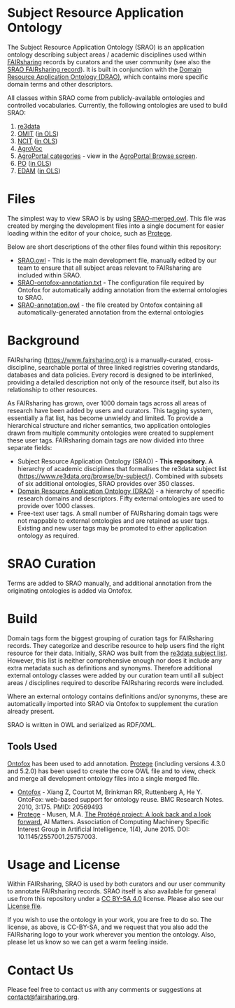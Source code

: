 # Subject Resource Application Ontology

The Subject Resource Application Ontology (SRAO) is an application ontology describing subject areas / academic disciplines used within [FAIRsharing](https://www.fairsharing.org) records by curators and the user community (see also the [SRAO FAIRsharing record](https://fairsharing.org/bsg-s001177)). It is built in conjunction with the [Domain Resource Application Ontology (DRAO)](https://github.com/FAIRsharing/domain-ontology), which contains more specific domain terms and other descriptors.

All classes within SRAO come from publicly-available ontologies and controlled vocabularies. Currently, the following ontologies are used to build SRAO:

1. [re3data](https://www.re3data.org/browse/by-subject/)
2. [OMIT](https://github.com/OmniSearch/omit) ([in OLS](https://www.ebi.ac.uk/ols/ontologies/omit))
3. [NCIT](https://ncit.nci.nih.gov/ncitbrowser/) ([in OLS](https://www.ebi.ac.uk/ols/ontologies/ncit))
4. [AgroVoc](http://artemide.art.uniroma2.it:8081/agrovoc/agrovoc/en/)
5. [AgroPortal categories](https://www.sciencedirect.com/science/article/pii/S0168169916309541) - view in the [AgroPortal Browse screen](http://agroportal.lirmm.fr/ontologies).
6. [PO](http://browser.planteome.org/amigo) ([in OLS](https://www.ebi.ac.uk/ols/ontologies/po))
7. [EDAM](http://edamontology.org/page) ([in OLS](https://www.ebi.ac.uk/ols/ontologies/edam))

# Files

The simplest way to view SRAO is by using [SRAO-merged.owl](https://github.com/FAIRsharing/subject-ontology/blob/master/SRAO-merged.owl). This file was created by merging the development files into a single document for easier loading within the editor of your choice, such as [Protege](http://protege.stanford.edu/). 

Below are short descriptions of the other files found within this repository:
- [SRAO.owl](https://github.com/FAIRsharing/subject-ontology/blob/master/SRAO.owl) - This is the main development file, manually edited by our team to ensure that all subject areas relevant to FAIRsharing are included within SRAO.
- [SRAO-ontofox-annotation.txt](https://github.com/FAIRsharing/subject-ontology/blob/master/SRAO-ontofox-annotation.txt) - The configuration file required by Ontofox for automatically adding annotation from the external ontologies to SRAO.
- [SRAO-annotation.owl](https://github.com/FAIRsharing/subject-ontology/blob/master/SRAO-annotation.owl) - the file created by Ontofox containing all automatically-generated annotation from the external ontologies

# Background

FAIRsharing (https://www.fairsharing.org) is a manually-curated, cross-discipline, searchable portal of three linked registries covering standards, databases and data policies. Every record is designed to be interlinked, providing a detailed description not only of the resource itself, but also its relationship to other resources.

As FAIRsharing has grown, over 1000 domain tags across all areas of research have been added by users and curators. This tagging system, essentially a flat list, has become unwieldy and limited. To provide a hierarchical structure and richer semantics, two application ontologies drawn from multiple community ontologies were created to supplement these user tags. FAIRsharing domain tags are now divided into three separate fields:

- Subject Resource Application Ontology (SRAO) - **This repository.** A hierarchy of academic disciplines that formalises the re3data subject list (https://www.re3data.org/browse/by-subject/). Combined with subsets of six additional ontologies, SRAO provides over 350 classes.
- [Domain Resource Application Ontology (DRAO)](https://github.com/FAIRsharing/domain-ontology) - a hierarchy of specific research domains and descriptors. Fifty external ontologies are used to provide over 1000 classes.
- Free-text user tags. A small number of FAIRsharing domain tags were not mappable to external ontologies and are retained as user tags. Existing and new user tags may be promoted to either application ontology as required.

# SRAO Curation

Terms are added to SRAO manually, and additional annotation from the originating ontologies is added via Ontofox.

# Build

Domain tags form the biggest grouping of curation tags for FAIRsharing records. They categorize and describe resource to help users find the right resource for their data. Initially, SRAO was built from the [re3data subject list](https://www.re3data.org/browse/by-subject/). However, this list is neither comprehensive enough nor does it include any extra metadata such as definitions and synonyms. Therefore additional external ontology classes were added by our curation team until all subject areas / disciplines required to describe FAIRsharing records were included.

Where an external ontology contains definitions and/or synonyms, these are automatically imported into SRAO via Ontofox to supplement the curation already present.

SRAO is written in OWL and serialized as RDF/XML. 

## Tools Used

[Ontofox](http://ontofox.hegroup.org/) has been used to add annotation. [Protege](https://protege.stanford.edu/) (including versions 4.3.0 and 5.2.0) has been used to create the core OWL file and to view, check and merge all development ontology files into a single merged file. 

- [Ontofox](http://ontofox.hegroup.org/) - Xiang Z, Courtot M, Brinkman RR, Ruttenberg A, He Y. OntoFox: web-based support for ontology reuse. 
BMC Research Notes. 2010, 3:175. PMID: 20569493
- [Protege](http://protege.stanford.edu/) - Musen, M.A. [The Protégé project: A look back and a look forward.](http://www.ncbi.nlm.nih.gov/pmc/articles/PMC4883684/) AI Matters. Association of Computing Machinery Specific Interest Group in Artificial Intelligence, 1(4), June 2015. DOI: 10.1145/2557001.25757003.


# Usage and License

Within FAIRsharing, SRAO is used by both curators and our user community to annotate FAIRsharing records. SRAO itself is also available for general use from this repository under a [CC BY-SA 4.0](https://creativecommons.org/licenses/by-sa/4.0/) license. Please also see our [License file](LICENSE.md).

If you wish to use the ontology in your work, you are free to do so. The license, as above, is CC-BY-SA, and we request that you also add the FAIRsharing logo to your work wherever you mention the ontology. Also, please let us know so we can get a warm feeling inside.

# Contact Us

Please feel free to contact us with any comments or suggestions at contact@fairsharing.org.


